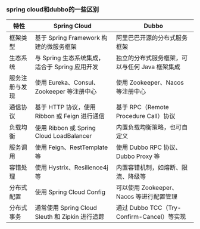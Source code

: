 ### spring cloud和dubbo的一些区别

| 特性           | Spring Cloud                                        | Dubbo                                           |
|----------------|-----------------------------------------------------|-------------------------------------------------|
| 框架类型       | 基于 Spring Framework 构建的微服务框架               | 阿里巴巴开源的分布式服务框架                     |
| 生态系统       | 与 Spring 生态系统集成，适合于 Spring 应用开发      | 独立的分布式服务框架，可以与任何 Java 框架集成 |
| 服务注册与发现 | 使用 Eureka、Consul、Zookeeper 等注册中心          | 使用 Zookeeper、Nacos 等注册中心                |
| 通信协议       | 基于 HTTP 协议，使用 Ribbon 或 Feign 进行通信     | 基于 RPC（Remote Procedure Call）协议           |
| 负载均衡       | 使用 Ribbon 或 Spring Cloud LoadBalancer           | 内置负载均衡策略，也可自定义                   |
| 服务调用       | 使用 Feign、RestTemplate 等                         | 使用 Dubbo RPC 协议、Dubbo Proxy 等            |
| 容错处理       | 使用 Hystrix、Resilience4j 等                       | 内置容错机制，如熔断、限流、降级等            |
| 分布式配置     | 使用 Spring Cloud Config                           | 可以使用 Zookeeper、Nacos 等进行配置管理      |
| 分布式事务     | 通常使用 Spring Cloud Sleuth 和 Zipkin 进行追踪     | 通过 Dubbo TCC（Try-Confirm-Cancel）等实现     |

